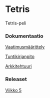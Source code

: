 # Tetris
Tetris-peli

### Dokumentaatio

[Vaatimusmäärittely](https://github.com/tommijuslin/ot-harjoitustyo/blob/master/dokumentaatio/vaatimusmaarittely.md)

[Tuntikirjanpito](https://github.com/tommijuslin/ot-harjoitustyo/blob/master/dokumentaatio/tuntikirjanpito.md)

[Arkkitehtuuri](https://github.com/tommijuslin/ot-harjoitustyo/blob/master/dokumentaatio/arkkitehtuuri.md)


### Releaset

[Viikko 5](https://github.com/tommijuslin/ot-harjoitustyo/releases/tag/viikko5)
